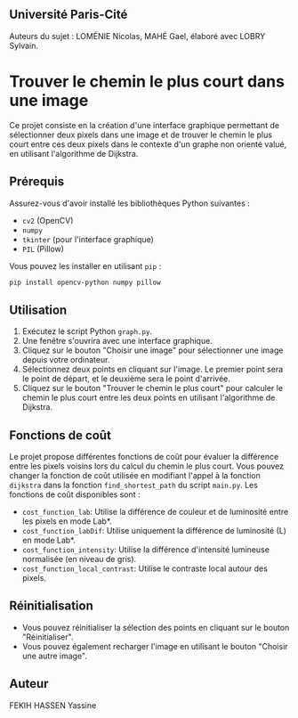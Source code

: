 ## Université Paris-Cité

Auteurs du sujet : LOMÉNIE Nicolas, MAHÉ Gael, élaboré avec LOBRY Sylvain.

# Trouver le chemin le plus court dans une image

Ce projet consiste en la création d'une interface graphique permettant de sélectionner deux pixels dans une image et de trouver le chemin le plus court entre ces deux pixels dans le contexte d'un graphe non orienté valué, en utilisant l'algorithme de Dijkstra.

## Prérequis

Assurez-vous d'avoir installé les bibliothèques Python suivantes :
- `cv2` (OpenCV)
- `numpy`
- `tkinter` (pour l'interface graphique)
- `PIL` (Pillow)

Vous pouvez les installer en utilisant `pip` :
```bash
pip install opencv-python numpy pillow
```


## Utilisation

1. Exécutez le script Python `graph.py`.
2. Une fenêtre s'ouvrira avec une interface graphique.
3. Cliquez sur le bouton "Choisir une image" pour sélectionner une image depuis votre ordinateur.
4. Sélectionnez deux points en cliquant sur l'image. Le premier point sera le point de départ, et le deuxième sera le point d'arrivée.
5. Cliquez sur le bouton "Trouver le chemin le plus court" pour calculer le chemin le plus court entre les deux points en utilisant l'algorithme de Dijkstra.

## Fonctions de coût

Le projet propose différentes fonctions de coût pour évaluer la différence entre les pixels voisins lors du calcul du chemin le plus court. Vous pouvez changer la fonction de coût utilisée en modifiant l'appel à la fonction `dijkstra` dans la fonction `find_shortest_path` du script `main.py`. Les fonctions de coût disponibles sont :

- `cost_function_lab`: Utilise la différence de couleur et de luminosité entre les pixels en mode Lab*.
- `cost_function_labDif`: Utilise uniquement la différence de luminosité (L) en mode Lab*.
- `cost_function_intensity`: Utilise la différence d'intensité lumineuse normalisée (en niveau de gris).
- `cost_function_local_contrast`: Utilise le contraste local autour des pixels.

## Réinitialisation

- Vous pouvez réinitialiser la sélection des points en cliquant sur le bouton "Réinitialiser".
- Vous pouvez également recharger l'image en utilisant le bouton "Choisir une autre image".

## Auteur

FEKIH HASSEN Yassine


